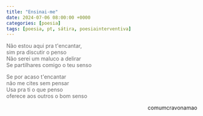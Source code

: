 ```yaml
---
title: "Ensinai-me"
date: 2024-07-06 08:00:00 +0000
categories: [poesia]
tags: [poesia, pt, sátira, poesiainterventiva]
---
```


<div style="color:DimGrey">
<p>
Não estou aqui pra t'encantar,<br>
sim pra discutir o penso<br>
Não serei um maluco a delirar<br>
Se partilhares comigo o teu senso<br>
</p>
<p>
Se por acaso t'encantar<br>
não me cites sem pensar<br>
Usa pra ti o que penso<br>
oferece aos outros o bom senso<br>

</p>
</div>
<p style="text-align:right">comumcravonamao</p>
